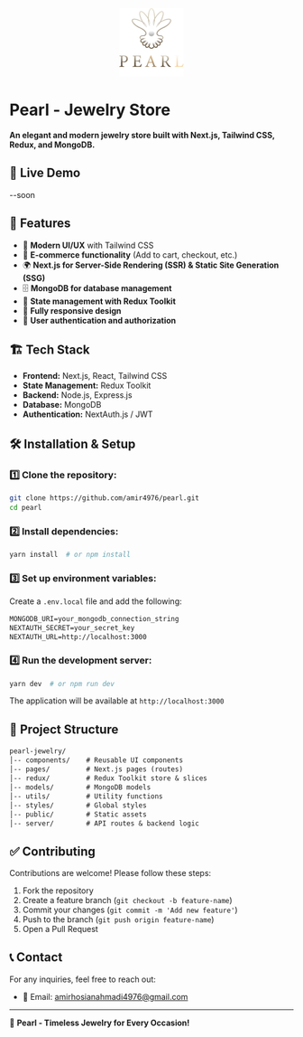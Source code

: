 
<p align="center">
  <img src="./public/image/Group.png" alt="Pearl Logo"/>
</p>

# Pearl - Jewelry Store

**An elegant and modern jewelry store built with Next.js, Tailwind CSS, Redux, and MongoDB.**

## 🚀 Live Demo
--soon

## 📌 Features
- 🔹 **Modern UI/UX** with Tailwind CSS
- 🛒 **E-commerce functionality** (Add to cart, checkout, etc.)
- 🌍 **Next.js for Server-Side Rendering (SSR) & Static Site Generation (SSG)**
- 🗄 **MongoDB for database management**
- 🎯 **State management with Redux Toolkit**
- 📱 **Fully responsive design**
- 🔐 **User authentication and authorization**

## 🏗️ Tech Stack
- **Frontend:** Next.js, React, Tailwind CSS
- **State Management:** Redux Toolkit
- **Backend:** Node.js, Express.js
- **Database:** MongoDB
- **Authentication:** NextAuth.js / JWT

## 🛠️ Installation & Setup
### 1️⃣ Clone the repository:
```sh
git clone https://github.com/amir4976/pearl.git
cd pearl
```

### 2️⃣ Install dependencies:
```sh
yarn install  # or npm install
```

### 3️⃣ Set up environment variables:
Create a `.env.local` file and add the following:
```env
MONGODB_URI=your_mongodb_connection_string
NEXTAUTH_SECRET=your_secret_key
NEXTAUTH_URL=http://localhost:3000
```

### 4️⃣ Run the development server:
```sh
yarn dev  # or npm run dev
```
The application will be available at `http://localhost:3000`

## 📂 Project Structure
```
pearl-jewelry/
│-- components/    # Reusable UI components
│-- pages/         # Next.js pages (routes)
│-- redux/         # Redux Toolkit store & slices
│-- models/        # MongoDB models
│-- utils/         # Utility functions
│-- styles/        # Global styles
│-- public/        # Static assets
│-- server/        # API routes & backend logic
```

## ✅ Contributing
Contributions are welcome! Please follow these steps:
1. Fork the repository
2. Create a feature branch (`git checkout -b feature-name`)
3. Commit your changes (`git commit -m 'Add new feature'`)
4. Push to the branch (`git push origin feature-name`)
5. Open a Pull Request


## 📞 Contact
For any inquiries, feel free to reach out:
- 📧 Email: amirhosianahmadi4976@gmail.com

---
💎 **Pearl - Timeless Jewelry for Every Occasion!**

